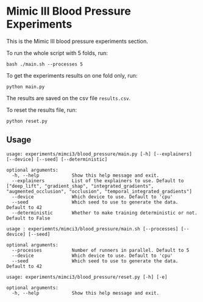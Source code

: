 # Mimic III Blood Pressure Experiments

This is the Mimic III blood pressure experiments section.

To run the whole script with 5 folds, run:

```shell script
bash ./main.sh --processes 5
```

To get the experiments results on one fold only, run:

```shell script
python main.py
```

The results are saved on the csv file ``results.csv``. 

To reset the results file, run:

```shell script
python reset.py
```


## Usage

```
usage: experiments/mimci3/blood_pressure/main.py [-h] [--explainers] [--device] [--seed] [--deterministic]

optional arguments:
  -h, --help            Show this help message and exit.
  --explainers          List of the explainers to use. Default to ["deep_lift", "gradient_shap", "integrated_gradients", "augmented_occlusion", "occlusion", "temporal_integrated_gradients"]
  --device              Which device to use. Default to 'cpu'
  --seed                Which seed to use to generate the data. Default to 42
  --deterministic       Whether to make training deterministic or not. Default to False
```

```
usage : experiemnts/mimci3/blood_pressure/main.sh [--processes] [--device] [--seed]

optional arguments:
  --processes           Number of runners in parallel. Default to 5
  --device              Which device to use. Default to 'cpu'
  --seed                Which seed to use to generate the data. Default to 42
```

```
usage: experiments/mimci3/blood_pressure/reset.py [-h] [-e]

optional arguments:
  -h, --help            Show this help message and exit.
```
